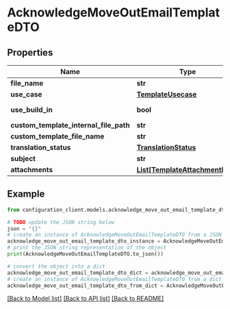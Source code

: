 # AcknowledgeMoveOutEmailTemplateDTO


## Properties

Name | Type | Description | Notes
------------ | ------------- | ------------- | -------------
**file_name** | **str** |  | [optional] 
**use_case** | [**TemplateUsecase**](TemplateUsecase.md) |  | [optional] 
**use_build_in** | **bool** |  | [optional] [readonly] 
**custom_template_internal_file_path** | **str** |  | [optional] 
**custom_template_file_name** | **str** |  | [optional] 
**translation_status** | [**TranslationStatus**](TranslationStatus.md) |  | [optional] 
**subject** | **str** |  | [optional] 
**attachments** | [**List[TemplateAttachmentDTO]**](TemplateAttachmentDTO.md) |  | [optional] 

## Example

```python
from configuration_client.models.acknowledge_move_out_email_template_dto import AcknowledgeMoveOutEmailTemplateDTO

# TODO update the JSON string below
json = "{}"
# create an instance of AcknowledgeMoveOutEmailTemplateDTO from a JSON string
acknowledge_move_out_email_template_dto_instance = AcknowledgeMoveOutEmailTemplateDTO.from_json(json)
# print the JSON string representation of the object
print(AcknowledgeMoveOutEmailTemplateDTO.to_json())

# convert the object into a dict
acknowledge_move_out_email_template_dto_dict = acknowledge_move_out_email_template_dto_instance.to_dict()
# create an instance of AcknowledgeMoveOutEmailTemplateDTO from a dict
acknowledge_move_out_email_template_dto_from_dict = AcknowledgeMoveOutEmailTemplateDTO.from_dict(acknowledge_move_out_email_template_dto_dict)
```
[[Back to Model list]](../README.md#documentation-for-models) [[Back to API list]](../README.md#documentation-for-api-endpoints) [[Back to README]](../README.md)


